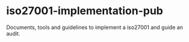 # iso27001-implementation-pub

Documents, tools and guidelines to implement a iso27001 and guide an audit.
